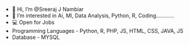 - 👋 Hi, I’m @Sreeraj J Nambiar
- 👀 I’m interested in Ai, Ml, Data Analysis, Python, R, Coding............
- 💻 Open for Jobs
- Programming Languages - Python, R, PHP, JS, HTML, CSS, JAVA, JS
- Database - MYSQL
